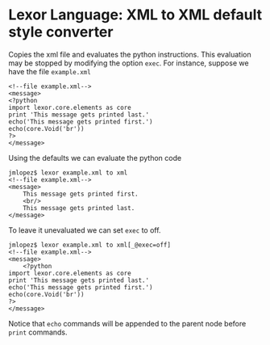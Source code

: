 Lexor Language: XML to XML default style converter
==================================================

Copies the xml file and evaluates the python instructions. This
evaluation may be stopped by modifying the option `exec`. For
instance, suppose we have the file `example.xml`

    <!--file example.xml-->
    <message>
    <?python
    import lexor.core.elements as core
    print 'This message gets printed last.'
    echo('This message gets printed first.')
    echo(core.Void('br'))
    ?>
    </message>

Using the defaults we can evaluate the python code

    jmlopez$ lexor example.xml to xml
    <!--file example.xml-->
    <message>
        This message gets printed first.
        <br/>
        This message gets printed last.  
    </message>

To leave it unevaluated we can set `exec` to off.

    jmlopez$ lexor example.xml to xml[_@exec=off]
    <!--file example.xml-->
    <message>
        <?python
    import lexor.core.elements as core
    print 'This message gets printed last.'
    echo('This message gets printed first.')
    echo(core.Void('br'))
    ?>
    </message>

Notice that `echo` commands will be appended to the parent node
before `print` commands.
